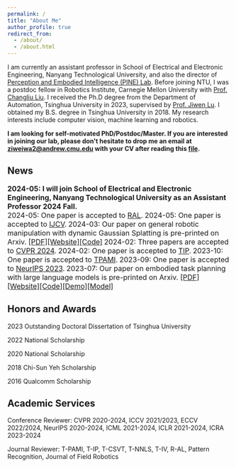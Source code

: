 ```yaml
---
permalink: /
title: "About Me"
author_profile: true
redirect_from: 
  - /about/
  - /about.html
---
```


I am currently an assistant professor in  School of Electrical and Electronic Engineering, Nanyang Technological University, and also the director of [Perception and Embodied Intelligence (PINE) Lab](https://pineatntu.hithub.io). Before joining NTU, I was a postdoc fellow in Robotics Institute, Carnegie Mellon University with [Prof. Changliu Liu](https://www.cs.cmu.edu/~cliu6/index.html). I received the Ph.D degree from the Department of Automation, Tsinghua University in 2023, supervised by [Prof. Jiwen Lu](http://ivg.au.tsinghua.edu.cn/Jiwen_Lu/). I obtained my B.S. degree in Tsinghua University in 2018. My research interests include computer vision, machine learning and robotics.

**I am looking for self-motivated PhD/Postdoc/Master. If you are interested in joining our lab, please don't hesitate to drop me an email at ziweiwa2@andrew.cmu.edu with your CV after reading this [file](https://pineatntu.hithub.io/joinus).**

News
------
<font size=3>**2024-05: I will join School of Electrical and Electronic Engineering, Nanyang Technological University as an Assistant Professor 2024 Fall.**</font><br>
<font size=3>2024-05: One paper is accepted to [RAL](https://ieeexplore.ieee.org/xpl/RecentIssue.jsp?punumber=7083369).</font>
<font size=3>2024-05: One paper is accepted to [IJCV](https://link.springer.com/journal/11263).</font>
<font size=3>2024-03: Our paper on general robotic manipulation with dynamic Gaussian Splatting is pre-printed on Arxiv. [[PDF]](https://arxiv.org/abs/2403.08321)[[Website]](https://guanxinglu.github.io/ManiGaussian/)[[Code]](https://github.com/GuanxingLu/ManiGaussian)</font>
<font size=3>2024-02: Three papers are accepted to [CVPR 2024](https://cvpr.thecvf.com).</font>
<font size=3>2024-02: One paper is accepted to [TIP](https://ieeexplore.ieee.org/xpl/RecentIssue.jsp?punumber=83).</font>
<font size=3>2023-10: One paper is accepted to [TPAMI](https://ieeexplore.ieee.org/xpl/RecentIssue.jsp?punumber=34).</font>
<font size=3>2023-09: One paper is accepted to [NeurIPS 2023](https://neurips.cc/Conferences/2023).</font>
<font size=3>2023-07: Our paper on embodied task planning with large language models is pre-printed on Arxiv. [[PDF]](https://arxiv.org/abs/2307.01848)[[Website]](https://gary3410.github.io/TaPA/)[[Code]](https://github.com/Gary3410/TaPA)[[Demo]](https://huggingface.co/spaces/xuxw98/TAPA)[[Model]](https://huggingface.co/Gary3410/pretrain_lit_llama)</font>

Honors and Awards
------
2023 Outstanding Doctoral Dissertation of Tsinghua University

2022 National Scholarship

2020 National Scholarship

2018 Chi-Sun Yeh Scholarship

2016 Qualcomm Scholarship

Academic Services
------
Conference Reviewer: CVPR 2020-2024, ICCV 2021/2023, ECCV 2022/2024, NeurIPS 2020-2024, ICML 2021-2024, ICLR 2021-2024, ICRA 2023-2024

Journal Reviewer: T-PAMI, T-IP, T-CSVT, T-NNLS, T-IV, R-AL, Pattern Recognition, Journal of Field Robotics
